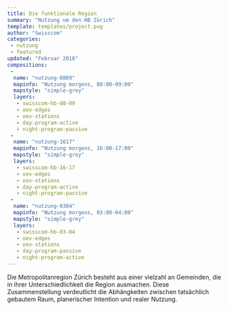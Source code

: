 ```yaml
---
title: Die funktionale Region
summary: "Nutzung um den HB Zürich"
template: templates/project.pug
author: "Swisscom"
categories:
 - nutzung
 - featured
updated: "Februar 2018"
compositions:
 -
  name: "nutzung-0809"
  mapinfo: "Nutzung morgens, 08:00-09:00"
  mapstyle: "simple-grey"
  layers:
   - swisscom-hb-08-09
   - oev-edges
   - oev-stations
   - day-program-active
   - night-program-passive
 -
  name: "nutzung-1617"
  mapinfo: "Nutzung morgens, 16:00-17:00"
  mapstyle: "simple-grey"
  layers:
   - swisscom-hb-16-17
   - oev-edges
   - oev-stations
   - day-program-active
   - night-program-passive
 -
  name: "nutzung-0304"
  mapinfo: "Nutzung morgens, 03:00-04:00"
  mapstyle: "simple-grey"
  layers:
   - swisscom-hb-03-04
   - oev-edges
   - oev-stations
   - day-program-passive
   - night-program-active
---
```


Die Metropolitanregion Zürich besteht aus einer vielzahl an Gemeinden, die in ihrer Unterschiedlichkeit die Region ausmachen. Diese Zusammenstellung verdeutlicht die Abhängkeiten zwischen tatsächlich gebautem Raum, planerischer Intention und realer Nutzung.
